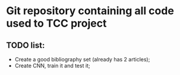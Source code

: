 # Git repository containing all code used to TCC project

## TODO list:
- Create a good bibliography set (already has 2 articles);
- Create CNN, train it and test it;

